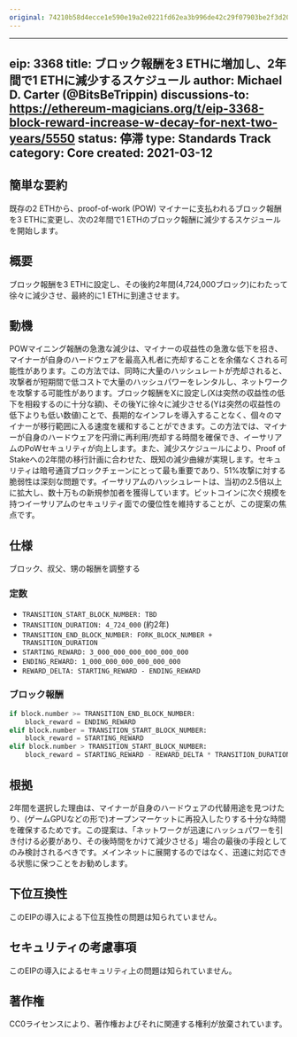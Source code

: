 ```yaml
---
original: 74210b58d4ecce1e590e19a2e0221fd62ea3b996de42c29f07903be2f3d20c0c
---
```


---
eip: 3368
title: ブロック報酬を3 ETHに増加し、2年間で1 ETHに減少するスケジュール
author: Michael D. Carter (@BitsBeTrippin)
discussions-to: https://ethereum-magicians.org/t/eip-3368-block-reward-increase-w-decay-for-next-two-years/5550
status: 停滞
type: Standards Track
category: Core
created: 2021-03-12
---

## 簡単な要約
既存の2 ETHから、proof-of-work (POW) マイナーに支払われるブロック報酬を3 ETHに変更し、次の2年間で1 ETHのブロック報酬に減少するスケジュールを開始します。

## 概要
ブロック報酬を3 ETHに設定し、その後約2年間(4,724,000ブロック)にわたって徐々に減少させ、最終的に1 ETHに到達させます。

## 動機
POWマイニング報酬の急激な減少は、マイナーの収益性の急激な低下を招き、マイナーが自身のハードウェアを最高入札者に売却することを余儀なくされる可能性があります。この方法では、同時に大量のハッシュレートが売却されると、攻撃者が短期間で低コストで大量のハッシュパワーをレンタルし、ネットワークを攻撃する可能性があります。ブロック報酬をXに設定し(Xは突然の収益性の低下を相殺するのに十分な額)、その後Yに徐々に減少させる(Yは突然の収益性の低下よりも低い数値)ことで、長期的なインフレを導入することなく、個々のマイナーが移行範囲に入る速度を緩和することができます。この方法では、マイナーが自身のハードウェアを円滑に再利用/売却する時間を確保でき、イーサリアムのPoWセキュリティが向上します。また、減少スケジュールにより、Proof of Stakeへの2年間の移行計画に合わせた、既知の減少曲線が実現します。セキュリティは暗号通貨ブロックチェーンにとって最も重要であり、51%攻撃に対する脆弱性は深刻な問題です。イーサリアムのハッシュレートは、当初の2.5倍以上に拡大し、数十万もの新規参加者を獲得しています。ビットコインに次ぐ規模を持つイーサリアムのセキュリティ面での優位性を維持することが、この提案の焦点です。

## 仕様
ブロック、叔父、甥の報酬を調整する
### 定数
* `TRANSITION_START_BLOCK_NUMBER: TBD`
* `TRANSITION_DURATION: 4_724_000` (約2年)
* `TRANSITION_END_BLOCK_NUMBER: FORK_BLOCK_NUMBER + TRANSITION_DURATION`
* `STARTING_REWARD: 3_000_000_000_000_000_000`
* `ENDING_REWARD: 1_000_000_000_000_000_000`
* `REWARD_DELTA: STARTING_REWARD - ENDING_REWARD`
### ブロック報酬
```py
if block.number >= TRANSITION_END_BLOCK_NUMBER:
    block_reward = ENDING_REWARD
elif block.number = TRANSITION_START_BLOCK_NUMBER:
    block_reward = STARTING_REWARD
elif block.number > TRANSITION_START_BLOCK_NUMBER:
    block_reward = STARTING_REWARD - REWARD_DELTA * TRANSITION_DURATION / (block.number - TRANSITION_START_BLOCK_NUMBER)
```

## 根拠
2年間を選択した理由は、マイナーが自身のハードウェアの代替用途を見つけたり、(ゲームGPUなどの形で)オープンマーケットに再投入したりする十分な時間を確保するためです。この提案は、「ネットワークが迅速にハッシュパワーを引き付ける必要があり、その後時間をかけて減少させる」場合の最後の手段としてのみ検討されるべきです。メインネットに展開するのではなく、迅速に対応できる状態に保つことをお勧めします。

## 下位互換性
このEIPの導入による下位互換性の問題は知られていません。

## セキュリティの考慮事項
このEIPの導入によるセキュリティ上の問題は知られていません。

## 著作権
CC0ライセンスにより、著作権およびそれに関連する権利が放棄されています。